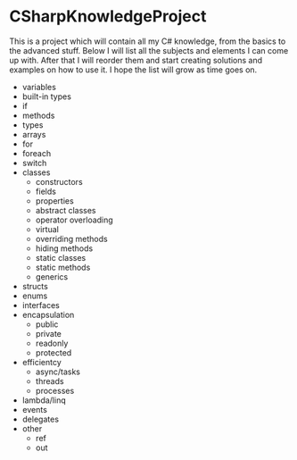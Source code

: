 # CSharpKnowledgeProject
This is a project which will contain all my C# knowledge, from the basics to the advanced stuff. Below I will list all the subjects and elements I can come up with. After that I will reorder them and start creating solutions and examples on how to use it. I hope the list will grow as time goes on.

- variables
- built-in types
- if
- methods
- types
- arrays
- for
- foreach
- switch
- classes
    - constructors
    - fields
    - properties
    - abstract classes
    - operator overloading
    - virtual
    - overriding methods
    - hiding methods
    - static classes
    - static methods
    - generics
- structs
- enums
- interfaces
- encapsulation
    - public
    - private
    - readonly
    - protected
- efficientcy
    - async/tasks
    - threads
    - processes
- lambda/linq
- events
- delegates
- other
    - ref
    - out